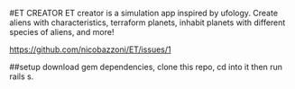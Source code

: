 #ET CREATOR
ET creator is a simulation app inspired by ufology. Create aliens with characteristics, terraform planets, inhabit planets with different species of aliens, and more!  

https://github.com/nicobazzoni/ET/issues/1

##setup
download gem dependencies, clone this repo, cd into it then run rails s. 
